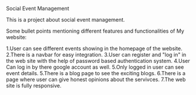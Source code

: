
Social Event Management

This is a project about social event management.

Some bullet points mentioning different features and functionalities of My   website:

1.User can see different events showing in the homepage of the website.
2.There is a navbar for easy integration.
3.User can register and "log in" in the web site with the help of password based authentication system.
4.User Can log in by there google account as well.
5.Only logged in user can see event details.
5.There is a blog page to see the exciting blogs.
6.There is a page where user can give honest opinions about the servivces.
7.The web site is fully responsive.
